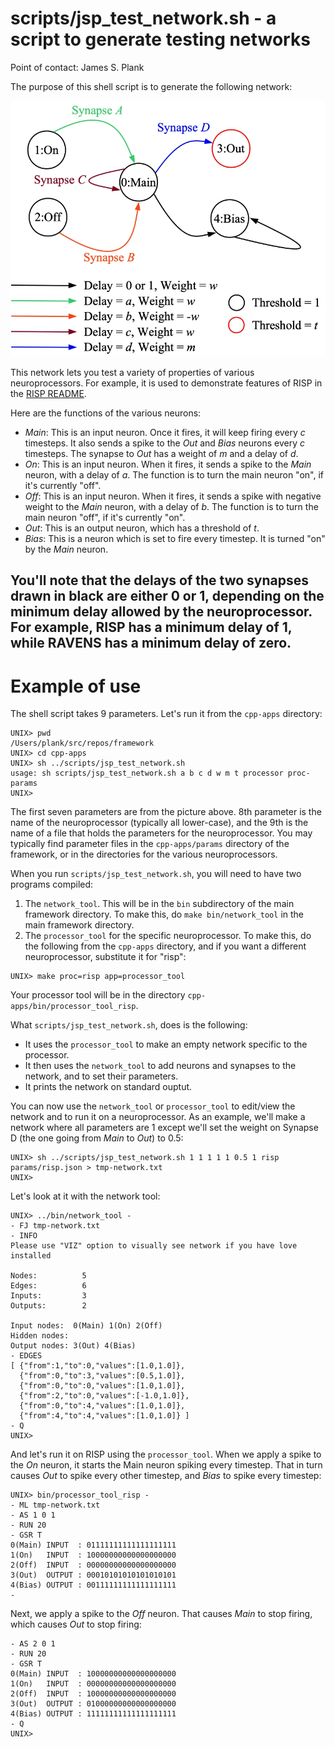 # scripts/jsp_test_network.sh - a script to generate testing networks

Point of contact: James S. Plank

The purpose of this shell script is to generate the following network:

![images/jsp_test_network.jpg](images/jsp_test_network.jpg)

This network lets you test a variety of properties of various neuroprocessors.
For example, it is used to demonstrate features of RISP in the
[RISP README](processors_risp.md).

Here are the functions of the various neurons:

- *Main*: This is an input neuron.  Once it fires, it will keep firing every
          *c* timesteps.  It also sends a spike to the *Out* and *Bias* neurons every *c*
          timesteps.  The synapse to *Out* has a weight of *m* and a delay of *d*.
- *On*: This is an input neuron.  When it fires, it sends a spike to the *Main* neuron,
        with a delay of *a*.  The function is to turn the main neuron "on", if it's currently "off".
- *Off*: This is an input neuron.  When it fires, it sends a spike with negative weight
        to the *Main* neuron,
        with a delay of *b*.  The function is to turn the main neuron "off", if it's currently "on".
- *Out*: This is an output neuron, which has a threshold of *t*.
- *Bias*: This is a neuron which is set to fire every timestep.  It is turned "on" by the *Main*
          neuron.

You'll note that the delays of the two synapses drawn in black are either 0 or 1,
depending on the minimum delay allowed by the neuroprocessor.  For example, RISP
has a minimum delay of 1, while RAVENS has a minimum delay of zero.
------------------------------------------------------------
# Example of use

The shell script takes 9 parameters.  Let's run it from the `cpp-apps` directory:


```
UNIX> pwd
/Users/plank/src/repos/framework
UNIX> cd cpp-apps
UNIX> sh ../scripts/jsp_test_network.sh
usage: sh scripts/jsp_test_network.sh a b c d w m t processor proc-params
UNIX>
```

The first seven parameters are from the picture above.
8th parameter is the name of the neuroprocessor
(typically all lower-case), and the 9th is the name of a file that holds the parameters
for the neuroprocessor.  You may typically find parameter files in the `cpp-apps/params`
directory of the framework, or in the directories for the various neuroprocessors.

When you run `scripts/jsp_test_network.sh`, you will need to have two programs compiled:

1. The `network_tool`.  This will be in the `bin` subdirectory of the main framework
   directory.  To make this, do `make bin/network_tool` in the main framework directory.
2. The `processor_tool` for the specific neuroprocessor.  To make this, do the following
   from the `cpp-apps` directory, and if you want a different neuroprocessor, 
   substitute it for "risp":

```
UNIX> make proc=risp app=processor_tool
```

Your processor tool will be in the directory `cpp-apps/bin/processor_tool_risp`.

What `scripts/jsp_test_network.sh`, does is the following:

- It uses the `processor_tool` to make an empty network specific to the processor.
- It then uses the `network_tool` to add neurons and synapses to the network, and to
  set their parameters.
- It prints the network on standard ouptut.

You can now use the `network_tool` or `processor_tool` to edit/view the network and to
run it on a neuroprocessor.  As an example, we'll make a network where all parameters are
1 except we'll set the weight on Synapse D (the one going from *Main* to *Out*) to 0.5:

```
UNIX> sh ../scripts/jsp_test_network.sh 1 1 1 1 1 0.5 1 risp params/risp.json > tmp-network.txt
UNIX> 
```

Let's look at it with the network tool:

```
UNIX> ../bin/network_tool -
- FJ tmp-network.txt
- INFO
Please use "VIZ" option to visually see network if you have love installed

Nodes:          5
Edges:          6
Inputs:         3
Outputs:        2

Input nodes:  0(Main) 1(On) 2(Off) 
Hidden nodes: 
Output nodes: 3(Out) 4(Bias) 
- EDGES
[ {"from":1,"to":0,"values":[1.0,1.0]},
  {"from":0,"to":3,"values":[0.5,1.0]},
  {"from":0,"to":0,"values":[1.0,1.0]},
  {"from":2,"to":0,"values":[-1.0,1.0]},
  {"from":0,"to":4,"values":[1.0,1.0]},
  {"from":4,"to":4,"values":[1.0,1.0]} ]
- Q
UNIX> 
```

And let's run it on RISP using the `processor_tool`.  When we apply a spike to the *On* neuron,
it starts the Main neuron spiking every timestep.  That in turn causes *Out* to spike
every other timestep, and *Bias* to spike every timestep:

```
UNIX> bin/processor_tool_risp -
- ML tmp-network.txt
- AS 1 0 1
- RUN 20
- GSR T
0(Main) INPUT  : 01111111111111111111
1(On)   INPUT  : 10000000000000000000
2(Off)  INPUT  : 00000000000000000000
3(Out)  OUTPUT : 00010101010101010101
4(Bias) OUTPUT : 00111111111111111111
- 
```

Next, we apply a spike to the *Off* neuron.  That causes *Main* to stop firing, which 
causes *Out* to stop firing:

```
- AS 2 0 1
- RUN 20
- GSR T
0(Main) INPUT  : 10000000000000000000
1(On)   INPUT  : 00000000000000000000
2(Off)  INPUT  : 10000000000000000000
3(Out)  OUTPUT : 01000000000000000000
4(Bias) OUTPUT : 11111111111111111111
- Q
UNIX> 
```

